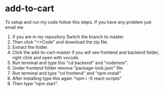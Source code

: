 # add-to-cart
To setup and run my code follow this steps. If you have any problem just email me

1. If you are in my repository Switch the branch to master.
2. Then click "<>Code" and download the zip file.
3. Extract the folder.
4. Click the add-to-cart-master if you will see frontend and backend folder, right click and open with vscode.
5. Run terminal and type this "cd backend" and "nodemon".
6. Under frontend folder remove "package-lock.json" file.
7. Run terminal and type "cd frontend" and "npm install"
8. After installing type this again "npm i -S react-scripts"
9. Then type "npm start".
